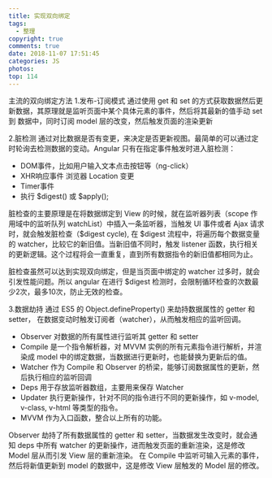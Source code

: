 ```yaml
---
title: 实现双向绑定
tags:
  - 整理
copyright: true
comments: true
date: 2018-11-07 17:51:45
categories: JS
photos:
top: 114
---
```


主流的双向绑定方法
1.发布-订阅模式
通过使用 get 和 set 的方式获取数据然后更新数据，其原理就是监听页面中某个具体元素的事件，然后将其最新的值手动 set 到 数据中，同时订阅 model 层的改变，然后触发页面的渲染更新

2.脏检测
通过对比数据是否有变更，来决定是否更新视图。最简单的可以通过定时轮询去检测数据的变动。Angular 只有在指定事件触发时进入脏检测：

- DOM事件，比如用户输入文本点击按钮等（ng-click）
- XHR响应事件
浏览器 Location 变更
- Timer事件
- 执行 $digest() 或 $apply();

脏检查的主要原理是在将数据绑定到 View 的时候，就在监听器列表（scope 作用域中的监听队列 watchList）中插入一条监听器，当触发 UI 事件或者 Ajax 请求时，就会触发脏检查（$digest cycle), 在 $digest 流程中，将遍历每个数据变量的 watcher，比较它的新旧值。当新旧值不同时，触发 listener 函数，执行相关的更新逻辑。这个过程将会一直重复，直到所有数据指令的新旧值都相同为止。

脏检查虽然可以达到实现双向绑定，但是当页面中绑定的 watcher 过多时，就会引发性能问题。所以 angular 在进行 $digest 检测时，会限制循环检查的次数最少2次，最多10次，防止无效的检查。

3.数据劫持
通过 ES5 的 Object.defineProperty() 来劫持数据属性的 getter 和 setter， 在数据变动时触发订阅者（watcher），从而触发相应的监听回调。

- Observer 对数据的所有属性进行监听其 getter 和 setter
- Compile 是一个指令解析器，对 MVVM 实例的所有元素指令进行解析，并渲染成 model 中的绑定数据，当数据进行更新时，也能替换为更新后的值。
- Watcher 作为 Compile 和 Observer 的桥梁，能够订阅数据属性的更新，然后执行相应的监听回调
- Deps 用于存放监听器数组，主要用来保存 Watcher
- Updater 执行更新操作，针对不同的指令进行不同的更新操作，如 v-model, v-class, v-html 等类型的指令。
- MVVM 作为入口函数，整合以上所有的功能。

Observer 劫持了所有数据属性的 getter 和 setter，当数据发生改变时，就会通知 deps 中所有 watcher 的更新操作，进而触发页面的重新渲染，这是修改 Model 层从而引发 View 层的重新渲染。
在 Compile 中监听可输入元素的事件，然后将新值更新到 model 的数据中，这是修改 View 层触发的 Model 层的修改。